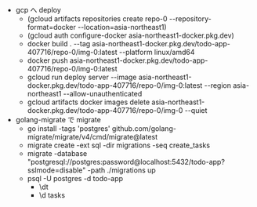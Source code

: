 - gcp へ deploy
  - (gcloud artifacts repositories create repo-0 --repository-format=docker --location=asia-northeast1)
  - (gcloud auth configure-docker asia-northeast1-docker.pkg.dev)
  - docker build . --tag asia-northeast1-docker.pkg.dev/todo-app-407716/repo-0/img-0:latest --platform linux/amd64
  - docker push asia-northeast1-docker.pkg.dev/todo-app-407716/repo-0/img-0:latest
  - gcloud run deploy server --image asia-northeast1-docker.pkg.dev/todo-app-407716/repo-0/img-0:latest --region asia-northeast1 --allow-unauthenticated
  - gcloud artifacts docker images delete asia-northeast1-docker.pkg.dev/todo-app-407716/repo-0/img-0 --quiet
- golang-migrate で migrate
  - go install -tags 'postgres' github.com/golang-migrate/migrate/v4/cmd/migrate@latest
  - migrate create -ext sql -dir migrations -seq create_tasks
  - migrate -database "postgresql://postgres:password@localhost:5432/todo-app?sslmode=disable" -path ./migrations up
  - psql -U postgres -d todo-app
    - \dt
    - \d tasks
